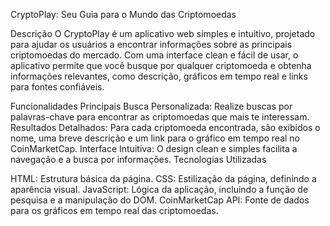 CryptoPlay: Seu Guia para o Mundo das Criptomoedas

Descrição
O CryptoPlay é um aplicativo web simples e intuitivo, projetado para ajudar os usuários a encontrar informações sobre as principais criptomoedas do mercado. Com uma interface clean e fácil de usar, o aplicativo permite que você busque por qualquer criptomoeda e obtenha informações relevantes, como descrição, gráficos em tempo real e links para fontes confiáveis.

Funcionalidades Principais
Busca Personalizada: Realize buscas por palavras-chave para encontrar as criptomoedas que mais te interessam.
Resultados Detalhados: Para cada criptomoeda encontrada, são exibidos o nome, uma breve descrição e um link para o gráfico em tempo real no CoinMarketCap.
Interface Intuitiva: O design clean e simples facilita a navegação e a busca por informações.
Tecnologias Utilizadas

HTML: Estrutura básica da página.
CSS: Estilização da página, definindo a aparência visual.
JavaScript: Lógica da aplicação, incluindo a função de pesquisa e a manipulação do DOM.
CoinMarketCap API: Fonte de dados para os gráficos em tempo real das criptomoedas.
